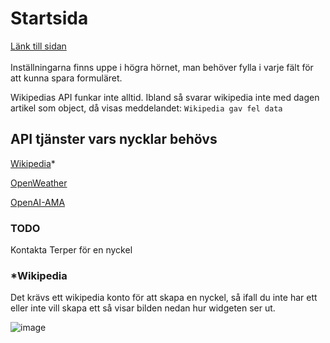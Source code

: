 # Startsida

[Länk till sidan](https://wdbcms24-startpage.pages.dev/)<br><br>
Inställningarna finns uppe i högra hörnet, man behöver fylla i varje fält för att kunna spara formuläret.

Wikipedias API funkar inte alltid. Ibland så svarar wikipedia inte med dagen artikel som object, då visas meddelandet: `Wikipedia gav fel data`

## API tjänster vars nycklar behövs

[Wikipedia](https://api.wikimedia.org/wiki/Getting_started_with_Wikimedia_APIs)\*

[OpenWeather](https://openweathermap.org/)

[OpenAI-AMA](https://cgi.arcada.fi/~welandfr/tools/api_key.php)

### TODO

Kontakta Terper för en nyckel

### \*Wikipedia

Det krävs ett wikipedia konto för att skapa en nyckel, så ifall du inte har ett eller inte vill skapa ett så visar bilden nedan hur widgeten ser ut.

![image](https://github.com/fw-24/wdbcms24-startpage-totterman-slotte/assets/61060262/5105f99b-7a93-4c81-b5d7-495e1c582f4e)
